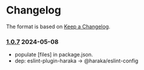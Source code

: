 # Changelog

The format is based on [Keep a Changelog](https://keepachangelog.com/).

### [1.0.7] 2024-05-08

- populate [files] in package.json.
- dep: eslint-plugin-haraka -> @haraka/eslint-config

[1.0.6]: https://github.com/haraka/haraka-constants/releases/tag/v1.0.6
[1.0.7]: https://github.com/haraka/haraka-constants/releases/tag/v1.0.7
